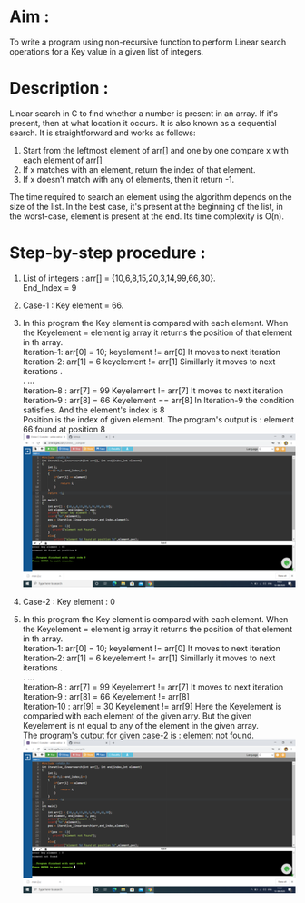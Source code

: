 # Aim :
To write a program using non-recursive function to perform Linear search operations for a Key value in a given list of integers.
# Description :
Linear search in C to find whether a number is present in an array. If it's present, then at what location it occurs. It is also known as a sequential search.
It is straightforward and works as follows:
1. Start from the leftmost element of arr[] and one by one compare x with each element of arr[]
2. If x matches with an element, return the index of that element.
3. If x doesn’t match with any of elements, then it return -1.

The time required to search an element using the algorithm depends on the size of the list. In the best case, it's present at the beginning of the list, in the worst-case, element is present at the end. Its time complexity is O(n).
# Step-by-step procedure :
1. List of integers : arr[] = {10,6,8,15,20,3,14,99,66,30}.                                                                       
End_Index = 9
2. Case-1 : Key element = 66.                                                                                                     
3. In this program the Key element is compared with each element. When the Keyelement = element ig array it returns the position of that element in th array.                                                                                                         
Iteration-1: arr[0] = 10;                                                                                                                      keyelement != arr[0]                                                                                                    It moves to next iteration                                                                                                         
Iteration-2: arr[1] = 6                                                                                                                       keyelement != arr[1]                                                                                                      Simillarly it moves to next iterations                                                                                    .                                                                                                                                
. 
...                                                                                                                            
Iteration-8 : arr[7] = 99                                                                                                                       Keyelement != arr[7]                                                                                                    It moves to next iteration                                                                                                         
Iteration-9 : arr[8] = 66                                                                                                                      Keyelement == arr[8]                                                                                                    In Iteration-9 the condition satisfies. And the element's index is 8                                                     
Position is the index of given element.                                                                                          The program's output is : element 66 found at position 8                                                                         
![Output_for_66](nrls_66.png)
                                                                                                                                                                                                                                                                  
4. Case-2 : Key element : 0                                                                                                       
5. In this program the Key element is compared with each element. When the Keyelement = element ig array it returns the position of that element in th array.                                                                                                         
Iteration-1: arr[0] = 10;                                                                                                                      keyelement != arr[0]                                                                                                    It moves to next iteration                                                                                                         
Iteration-2: arr[1] = 6                                                                                                                       keyelement != arr[1]                                                                                                      Simillarly it moves to next iterations                                                                                    .                                                                                                                                
. 
...                                                                                                                            
Iteration-8 : arr[7] = 99                                                                                                                       Keyelement != arr[7]                                                                                                    It moves to next iteration                                                                                                         
Iteration-9 : arr[8] = 66                                                                                                                      Keyelement != arr[8]                                                                                            
Iteration-10 : arr[9] = 30                                                                                                                      Keyelement != arr[9]                                                                                              Here the Keyelement is comparied with each element of the given arry. But the given Keyelement is nt equal to any of the element in the given array.                                                                                                             
The program's output for given case-2 is : element not found.                                                                   
![Output_for_0](nrls_0.png)
